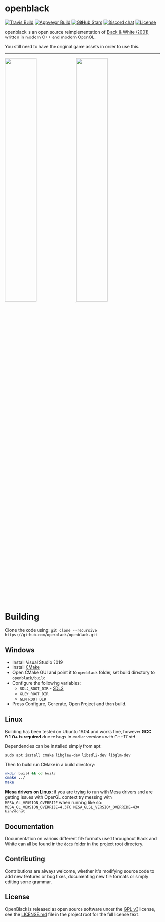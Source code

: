 # openblack

[![Travis Build](https://img.shields.io/travis/com/openblack/openblack?logo=travis)](https://travis-ci.com/openblack/openblack)
[![Appveyor Build](https://img.shields.io/appveyor/ci/handsomematt/openblack?logo=appveyor)](https://ci.appveyor.com/project/handsomematt/openblack)
[![GitHub Stars](https://img.shields.io/github/stars/openblack/openblack?logo=github)](https://github.com/openblack/openblack/stargazers)
[![Discord chat](https://img.shields.io/discord/608729286513262622?logo=discord&logoColor=white)](https://discord.gg/5QTexBU)
[![License](https://img.shields.io/github/license/openblack/openblack)](LICENSE.md)

openblack is an open source reimplementation of [Black & White (2001)](https://en.wikipedia.org/wiki/Black_&_White_(video_game)) written in modern C++ and modern OpenGL.

You still need to have the original game assets in order to use this.

---

<a href="https://user-images.githubusercontent.com/1388267/63901709-b8738c80-c9fd-11e9-9d1e-da728515ac0e.png">
    <img src="https://user-images.githubusercontent.com/1388267/63901709-b8738c80-c9fd-11e9-9d1e-da728515ac0e.png" width="45%">
</a>
<a href="https://user-images.githubusercontent.com/1388267/63901712-bad5e680-c9fd-11e9-8000-9de22ad8054e.png">
    <img src="https://user-images.githubusercontent.com/1388267/63901712-bad5e680-c9fd-11e9-8000-9de22ad8054e.png" width="45%">
</a>

# Building

Clone the code using: `git clone --recursive https://github.com/openblack/openblack.git`

## Windows

* Install [Visual Studio 2019](https://visualstudio.microsoft.com/downloads/)
* Install [CMake](https://cmake.org/download/)
* Open CMake GUI and point it to `openblack` folder, set build directory to `openblack/build`
* Configure the following variables:
  * `SDL2_ROOT_DIR` - [SDL2](https://www.libsdl.org)
  * `GLEW_ROOT_DIR`
  * `GLM_ROOT_DIR`
* Press Configure, Generate, Open Project and then build.

## Linux

Building has been tested on Ubuntu 19.04 and works fine, however **GCC 9.1.0+ is required** due to bugs in earlier versions with C++17 std.

Dependencies can be installed simply from apt:

```
sudo apt install cmake libglew-dev libsdl2-dev libglm-dev
```

Then to build run CMake in a build directory:

```bash
mkdir build && cd build
cmake ../
make
```

**Mesa drivers on Linux:** if you are trying to run with Mesa drivers and are getting issues with OpenGL context try messing with `MESA_GL_VERSION_OVERRIDE` when running like so: `MESA_GL_VERSION_OVERRIDE=4.3FC MESA_GLSL_VERSION_OVERRIDE=430 bin/donut`

## Documentation
Documentation on various different file formats used throughout Black and White can all be
found in the `docs` folder in the project root directory.

## Contributing
Contributions are always welcome, whether it's modifying source code to add new
features or bug fixes, documenting new file formats or simply editing some
grammar.

## License
OpenBlack is released as open source software under the [GPL v3](https://opensource.org/licenses/gpl-3.0.html)
license, see the [LICENSE.md](./LICENSE.md) file in the project root for the full license text.
